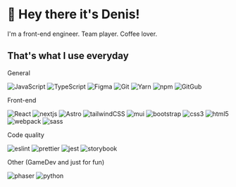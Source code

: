 # 👋 Hey there it's Denis!

I'm a front-end engineer. Team player. Coffee lover.

## That's what I use everyday

General

![JavaScript](https://img.shields.io/badge/javascript-f7e018?style=for-the-badge&logo=javascript&logoColor=black)
![TypeScript](https://img.shields.io/badge/typescript-3178C6?style=for-the-badge&logo=typescript&logoColor=white)
![Figma](https://img.shields.io/badge/figma-F24E1E?style=for-the-badge&logo=figma&logoColor=white)
![Git](https://img.shields.io/badge/git-F05032?style=for-the-badge&logo=git&logoColor=white)
![Yarn](https://img.shields.io/badge/yarn-2C8EBB?style=for-the-badge&logo=yarn&logoColor=white)
![npm](https://img.shields.io/badge/npm-CB3837?style=for-the-badge&logo=npm&logoColor=white)
![GitGub](https://img.shields.io/badge/github-%23181717?style=for-the-badge&logo=github&logoColor=white)

Front-end

![React](https://img.shields.io/badge/react-%2361DAFB?style=for-the-badge&logo=react&logoColor=black)
![nextjs](https://img.shields.io/badge/nextjs-%23000000?style=for-the-badge&logo=nextjs&logoColor=black)
![Astro](https://img.shields.io/badge/astro-%23BC52EE?style=for-the-badge&logo=astro&logoColor=white)
![tailwindCSS](https://img.shields.io/badge/tailwindcss-%2306B6D4?style=for-the-badge&logo=tailwindcss&logoColor=white)
![mui](https://img.shields.io/badge/mui-%23007FFF?style=for-the-badge&logo=mui&logoColor=white)
![bootstrap](https://img.shields.io/badge/bootstrap-%237952B3?style=for-the-badge&logo=bootstrap&logoColor=white)
![css3](https://img.shields.io/badge/css3-%231572B6?style=for-the-badge&logo=css3&logoColor=white)
![html5](https://img.shields.io/badge/html-%23E34F26?style=for-the-badge&logo=html5&logoColor=white)
![webpack](https://img.shields.io/badge/webpack-%238DD6F9?style=for-the-badge&logo=webpack&logoColor=black)
![sass](https://img.shields.io/badge/sass-%23CC6699?style=for-the-badge&logo=sass&logoColor=white)

Code quality

![eslint](https://img.shields.io/badge/eslint-%234B32C3?style=for-the-badge&logo=eslint&logoColor=white)
![prettier](https://img.shields.io/badge/prettier-%23F7B93E?style=for-the-badge&logo=prettier&logoColor=black)
![jest](https://img.shields.io/badge/jest-%23C21325?style=for-the-badge&logo=jest&logoColor=white)
![storybook](https://img.shields.io/badge/storybook-%23FF4785?style=for-the-badge&logo=storybook&logoColor=white)
 
Other (GameDev and just for fun)

![phaser](https://img.shields.io/badge/phaser-%23117ACA?style=for-the-badge&logoColor=white)
![python](https://img.shields.io/badge/python-%233776AB?style=for-the-badge&logo=python&logoColor=white)
